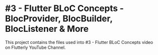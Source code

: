 # #3 - Flutter BLoC Concepts - BlocProvider, BlocBuilder, BlocListener & More

This project contains the files used into #3 - Flutter BLoC Concepts video on Flutterly YouTube Channel.
